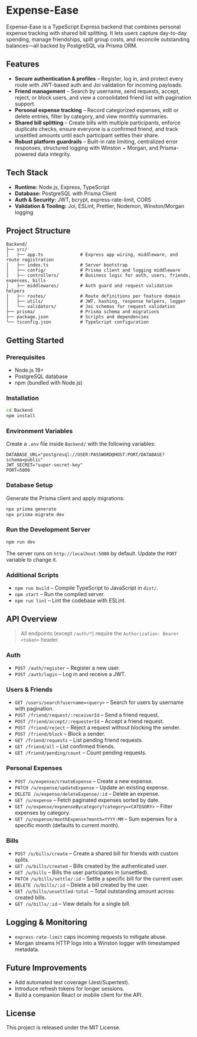 # Expense-Ease

Expense-Ease is a TypeScript Express backend that combines personal expense tracking with shared bill splitting. It lets users capture day-to-day spending, manage friendships, split group costs, and reconcile outstanding balances—all backed by PostgreSQL via Prisma ORM.

## Features
- **Secure authentication & profiles** – Register, log in, and protect every route with JWT-based auth and Joi validation for incoming payloads.
- **Friend management** – Search by username, send requests, accept, reject, or block users, and view a consolidated friend list with pagination support.
- **Personal expense tracking** – Record categorized expenses, edit or delete entries, filter by category, and view monthly summaries.
- **Shared bill splitting** – Create bills with multiple participants, enforce duplicate checks, ensure everyone is a confirmed friend, and track unsettled amounts until each participant settles their share.
- **Robust platform guardrails** – Built-in rate limiting, centralized error responses, structured logging with Winston + Morgan, and Prisma-powered data integrity.

## Tech Stack
- **Runtime:** Node.js, Express, TypeScript
- **Database:** PostgreSQL with Prisma Client
- **Auth & Security:** JWT, bcrypt, express-rate-limit, CORS
- **Validation & Tooling:** Joi, ESLint, Prettier, Nodemon, Winston/Morgan logging

## Project Structure
```
Backend/
├── src/
│   ├── app.ts              # Express app wiring, middleware, and route registration
│   ├── index.ts            # Server bootstrap
│   ├── config/             # Prisma client and logging middleware
│   ├── controllers/        # Business logic for auth, users, friends, expenses, bills
│   ├── middlewares/        # Auth guard and request validation helpers
│   ├── routes/             # Route definitions per feature domain
│   ├── utils/              # JWT, hashing, response helpers, logger
│   └── validators/         # Joi schemas for request validation
├── prisma/                 # Prisma schema and migrations
├── package.json            # Scripts and dependencies
└── tsconfig.json           # TypeScript configuration
```

## Getting Started
### Prerequisites
- Node.js 18+
- PostgreSQL database
- npm (bundled with Node.js)

### Installation
```bash
cd Backend
npm install
```

### Environment Variables
Create a `.env` file inside `Backend/` with the following variables:
```
DATABASE_URL="postgresql://USER:PASSWORD@HOST:PORT/DATABASE?schema=public"
JWT_SECRET="super-secret-key"
PORT=5000
```

### Database Setup
Generate the Prisma client and apply migrations:
```bash
npx prisma generate
npx prisma migrate dev
```

### Run the Development Server
```bash
npm run dev
```
The server runs on `http://localhost:5000` by default. Update the `PORT` variable to change it.

### Additional Scripts
- `npm run build` – Compile TypeScript to JavaScript in `dist/`.
- `npm start` – Run the compiled server.
- `npm run lint` – Lint the codebase with ESLint.

## API Overview
> All endpoints (except `/auth/*`) require the `Authorization: Bearer <token>` header.

### Auth
- `POST /auth/register` – Register a new user.
- `POST /auth/login` – Log in and receive a JWT.

### Users & Friends
- `GET /users/search?username=<query>` – Search for users by username with pagination.
- `POST /friend/request/:receiverId` – Send a friend request.
- `POST /friend/accept/:requesterId` – Accept a friend request.
- `POST /friend/reject` – Reject a request without blocking the sender.
- `POST /friend/block` – Block a sender.
- `GET /friend/requests` – List pending friend requests.
- `GET /friend/all` – List confirmed friends.
- `GET /friend/pending/count` – Count pending requests.

### Personal Expenses
- `POST /u/expense/createExpense` – Create a new expense.
- `PATCH /u/expense/updateExpense` – Update an existing expense.
- `DELETE /u/expense/deleteExpense/:id` – Delete an expense.
- `GET /u/expense` – Fetch paginated expenses sorted by date.
- `GET /u/expense/expnenseBycategory?category=<CATEGORY>` – Filter expenses by category.
- `GET /u/expense/monthExpense?month=YYYY-MM` – Sum expenses for a specific month (defaults to current month).

### Bills
- `POST /u/bills/create` – Create a shared bill for friends with custom splits.
- `GET /u/bills/created` – Bills created by the authenticated user.
- `GET /u/bills` – Bills the user participates in (unsettled).
- `PATCH /u/bills/settle/:id` – Settle a specific bill for the current user.
- `DELETE /u/bills/:id` – Delete a bill created by the user.
- `GET /u/bills/unsettled-total` – Total outstanding amount across created bills.
- `GET /u/bills/:id` – View details for a single bill.

## Logging & Monitoring
- `express-rate-limit` caps incoming requests to mitigate abuse.
- Morgan streams HTTP logs into a Winston logger with timestamped metadata.

## Future Improvements
- Add automated test coverage (Jest/Supertest).
- Introduce refresh tokens for longer sessions.
- Build a companion React or mobile client for the API.

## License
This project is released under the MIT License.
